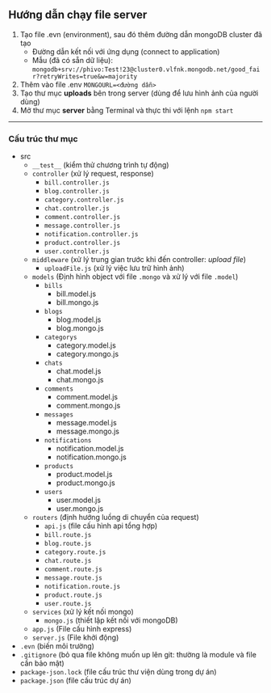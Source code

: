 ## Hướng dẫn chạy file server

1. Tạo file .evn (environment), sau đó thêm đường dẫn mongoDB cluster đã tạo
    - Đường dẫn kết nối với ứng dụng (connect to application)
    - Mẫu (đã có sẵn dữ liệu): 
    `mongodb+srv://phivo:Test!23@cluster0.vlfnk.mongodb.net/good_fair?retryWrites=true&w=majority`
2. Thêm vào file .env `MONGOURL=<đường dẫn>`
3. Tạo thư mục **uploads** bên trong server (dùng để lưu hình ảnh của người dùng)
4. Mở thư mục **server** bằng Terminal và thực thi với lệnh `npm start`

---

### Cấu trúc thư mục
- src
    - `__test__` (kiểm thử chương trình tự động)
    - `controller` (xử lý request, response)
        - `bill.controller.js`
        - `blog.controller.js`
        - `category.controller.js`
        - `chat.controller.js`
        - `comment.controller.js`
        - `message.controller.js`
        - `notification.controller.js`
        - `product.controller.js`
        - `user.controller.js`
    - `middleware` (xử lý trung gian trước khi đến controller: *upload file*)
        - `uploadFile.js` (xử lý việc lưu trữ hình ảnh)
    - `models` (Định hình object với file `.mongo` và xử lý với file `.model`)
        - `bills` 
            - bill.model.js 
            -  bill.mongo.js
        - `blogs` 
            - blog.model.js 
            - blog.mongo.js
        - `categorys` 
            - category.model.js 
            - category.mongo.js
        - `chats` 
            - chat.model.js 
            - chat.mongo.js
        - `comments` 
            - comment.model.js 
            - comment.mongo.js
        - `messages` 
            - message.model.js 
            - message.mongo.js
        - `notifications` 
            - notification.model.js 
            - notification.mongo.js
        - `products` 
            - product.model.js 
            - product.mongo.js
        - `users` 
            - user.model.js 
            - user.mongo.js
    - `routers` (định hướng luồng di chuyển của request)
        - `api.js` (file cấu hình api tổng hợp)
        - `bill.route.js`
        - `blog.route.js`
        - `category.route.js`
        - `chat.route.js`
        - `comment.route.js`
        - `message.route.js`
        - `notification.route.js`
        - `product.route.js`
        - `user.route.js`
    - `services` (xử lý kết nối mongo)
        - `mongo.js` (thiết lập kết nối với mongoDB)
    - `app.js` (File cấu hình express)
    - `server.js` (File khởi động)
- `.evn` (biến môi trường)
- `.gitignore` (bỏ qua file không muốn up lên git: thường là module và file cần bảo mật)
- `package-json.lock` (file cấu trúc thư viện dùng trong dự án)
- `package.json` (file cấu trúc dự án)